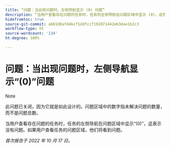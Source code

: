 ```yaml
---
title: “问题：当出现问题时，左侧导航显示 (0) 问题”
description: “当用户查看存在问题的任务时，任务的左侧导航在问题区域中显示 (0)，这表示没有问题。如果用户查看任务的问题区域，他们将看到问题。”
hidefromtoc: true
source-git-commit: a681d8afd4bcf1ddfccf192871442e63dae1b2c3
workflow-type: ht
source-wordcount: '134'
ht-degree: 100%

---
```



# 问题：当出现问题时，左侧导航显示“(0)”问题

>[!NOTE]
>
>此问题已关闭，因为它就是如此设计的。问题区域中的数字指未解决问题的数量，而不是问题总数。

当用户查看存在问题的任务时，任务的左侧导航在问题区域中显示“(0)”，这表示没有问题。如果用户查看任务的问题区域，他们将看到问题。

_首次报告于 2022 年 10 月 17 日。_

